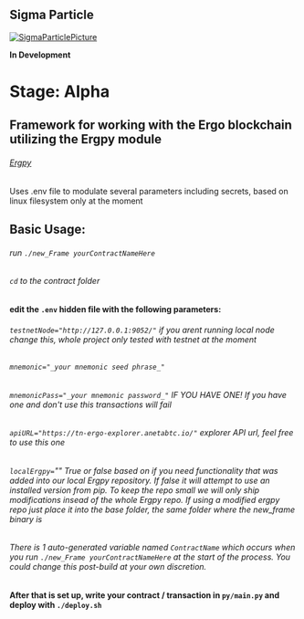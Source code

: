 ## Sigma Particle

[![SigmaParticlePicture](https://d2r55xnwy6nx47.cloudfront.net/uploads/2016/11/1_no-glowing.jpg)](https://github.com/dzyphr/SigmaParticle)


**In Development**
# Stage: Alpha

## Framework for working with the Ergo blockchain utilizing the Ergpy module

###### [Ergpy](https://github.com/mgpai22/ergpy)

 Uses .env file to modulate several parameters including secrets, based on linux filesystem only at the moment

## Basic Usage:

######  run `./new_Frame yourContractNameHere`

######  `cd` to the contract folder

####  edit the `.env` hidden file with the following parameters: 

######  `testnetNode="http://127.0.0.1:9052/"` _if you arent running local node change this, whole project only tested with testnet at the moment_

######  `mnemonic="_your mnemonic seed phrase_"`

######  `mnemonicPass="_your mnemonic password_"` _IF YOU HAVE ONE! If you have one and don't use this transactions will fail_

######  `apiURL="https://tn-ergo-explorer.anetabtc.io/"` _explorer API url, feel free to use this one_

######  `localErgpy=`""  _True or false based on if you need functionality that was added into our local Ergpy repository. If false it will attempt to use an installed version from pip. To keep the repo small we will only ship modifications insead of the whole Ergpy repo. If using a modified ergpy repo just place it into the base folder, the same folder where the new_frame binary is_

######  There is 1 auto-generated variable named `ContractName` which occurs when you run `./new_Frame yourContractNameHere` at the start of the process. You could change this post-build at your own discretion. 

#### After that is set up, write your contract / transaction in `py/main.py` and deploy with `./deploy.sh`
